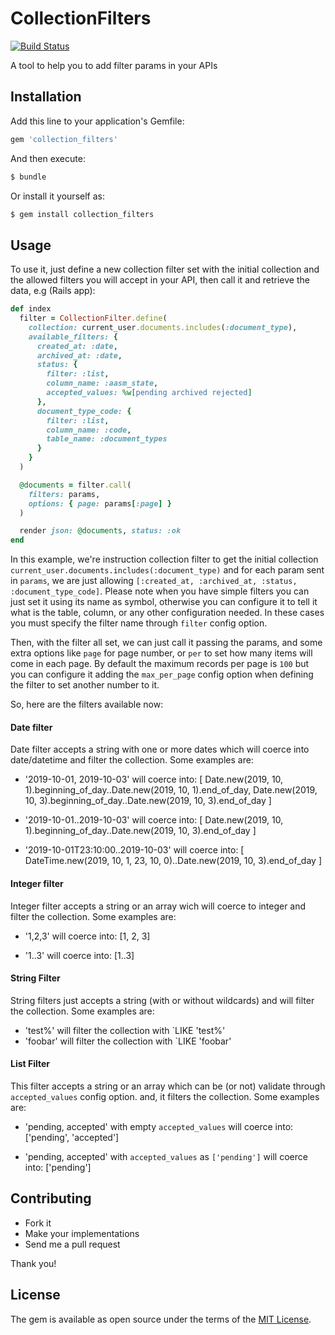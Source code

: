 # CollectionFilters

[![Build Status](https://travis-ci.org/andrerpbts/collection_filters.svg?branch=master)](https://travis-ci.org/andrerpbts/collection_filters)

A tool to help you to add filter params in your APIs

## Installation

Add this line to your application's Gemfile:

```ruby
gem 'collection_filters'
```

And then execute:
```bash
$ bundle
```

Or install it yourself as:
```bash
$ gem install collection_filters
```

## Usage

To use it, just define a new collection filter set with the initial collection and the allowed filters you will accept in your API, then call it and retrieve the data, e.g (Rails app):

```ruby
def index
  filter = CollectionFilter.define(
    collection: current_user.documents.includes(:document_type),
    available_filters: {
      created_at: :date,
      archived_at: :date,
      status: {
        filter: :list,
        column_name: :aasm_state,
        accepted_values: %w[pending archived rejected]
      },
      document_type_code: {
        filter: :list,
        column_name: :code,
        table_name: :document_types
      }
    }
  )

  @documents = filter.call(
    filters: params,
    options: { page: params[:page] }
  )

  render json: @documents, status: :ok
end
```

In this example, we're instruction collection filter to get the initial collection `current_user.documents.includes(:document_type)` and for each param sent in `params`, we are just allowing `[:created_at, :archived_at, :status, :document_type_code]`. Please note when you have simple filters you can just set it using its name as symbol, otherwise you can configure it to tell it what is the table, column, or any other configuration needed. In these cases you must specify the filter name through `filter` config option.

Then, with the filter all set, we can just call it passing the params, and some extra options like `page` for page number, or `per` to set how many items will come in each page. By default the maximum records per page is `100` but you can configure it adding the `max_per_page` config option when defining the filter to set another number to it.

So, here are the filters available now:

#### Date filter

Date filter accepts a string with one or more dates which will coerce into date/datetime and filter the collection. Some examples are:

- '2019-10-01, 2019-10-03' will coerce into:
    [
      Date.new(2019, 10, 1).beginning_of_day..Date.new(2019, 10, 1).end_of_day,
      Date.new(2019, 10, 3).beginning_of_day..Date.new(2019, 10, 3).end_of_day
    ]

- '2019-10-01..2019-10-03' will coerce into:
    [
      Date.new(2019, 10, 1).beginning_of_day..Date.new(2019, 10, 3).end_of_day
    ]

- '2019-10-01T23:10:00..2019-10-03' will coerce into:
    [
      DateTime.new(2019, 10, 1, 23, 10, 0)..Date.new(2019, 10, 3).end_of_day
    ]

#### Integer filter

Integer filter accepts a string or an array wich will coerce to integer and filter the collection. Some examples are:

- '1,2,3' will coerce into:
    [1, 2, 3]

- '1..3' will coerce into:
    [1..3]

#### String Filter

String filters just accepts a string (with or without wildcards) and will filter the collection. Some examples are:

- 'test%' will filter the collection with `LIKE 'test%'
- 'foobar' will filter the collection with `LIKE 'foobar'

#### List Filter

This filter accepts a string or an array which can be (or not) validate through `accepted_values` config option. and, it filters the collection. Some examples are:

- 'pending, accepted' with empty `accepted_values` will coerce into:
  ['pending', 'accepted']

- 'pending, accepted' with `accepted_values` as `['pending']` will coerce into:
  ['pending']

## Contributing

* Fork it
* Make your implementations
* Send me a pull request

Thank you!

## License
The gem is available as open source under the terms of the [MIT License](https://opensource.org/licenses/MIT).

